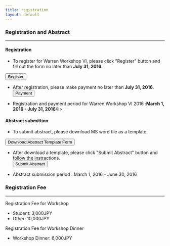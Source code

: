 ```yaml
---
title: registration
layout: default
---
```

<!-- MAIN CONTENT -->
<div id="main_content_wrap" class="outer">
  <section id="main_content" class="inner">
  <h3>Registration and Abstract</h3>
  <hr>
 <div class="register">
  <h4 class="registration">Registration</h4>
  <ul>
  <li>To register for Warren Workshop VI, please click "Register" button and fill out the form no later than <strong>July 31, 2016</strong>.</li>
  </ul>
  <a href="http://yamazakim.github.io/test_warren2016/registration/register" class="button_register"><input id="button_register" class="button_register" type="button" alt="register" value="Register"></a> <br>
  <ul>
  <li>After registration, please make payment no later than<strong> July 31, 2016</strong>.</li>
  <a href="http://yamazakim.github.io/test_warren2016/registration/payment"><input id="button_payment" class="button_payment" type="button" alt="payment" value="Payment"></a> 
   </ul>
   
 <ul>
   <li id="registration">Registration and payment period for Warren Workshop VI 2016 :<strong>March 1, 2016 - July 31, 2016</strong>/li>
 </ul>
<!--  <ul>
  <li>March 1, 2016 - July 31, 2016</li>
  </ul>--> 
</div>
<div class="submit">
   <h4 class="registration">Abstract submittion</h4>
  <ul>
  <li>To submit abstract, please download MS word file as a template.</li> 
  </ul>
   <a href="{{site.url}}/images/AbstractTemplateForm.docx"><input id="button_submit" class="button_submit" type="button" alt="submit" value="Download Abstract Template Form"></a>
   <ul>
   <li>After download a template, please click "Submit Abstract" button and follow the instractions.</li>
  <a href="https://script.google.com/macros/s/AKfycbwYW4Phs1k00dqaKpAEMcqlCLD6LCTil3N93CDKpEdkFokGXb0/exec"><input id="button_submit" class="button_submit" type="button" alt="submit" value="Submit Abstract"></a>
   </ul>
   <ul>
    <li id="registration">Abstract submission period : March 1, 2016 - June 30, 2016</li>
  </ul>
  <!--<ul>
  <li>March 1, 2016 - June 30, 2016</li>
  </ul>-->   
</div>
  <h3>Registration Fee</h3>
  <hr>
<div class="registrationFee">
  <p>Registration Fee for Workshop</p>
  <ul>
  <li>Student: 3,000JPY</li>
  <li>Other: 10,000JPY</li>
  </ul>
  <p>Registration Fee for Workshop Dinner</p>
  <ul>
  <li>Workshop Dinner: 6,000JPY</li>
  </ul>
</div>  

  <p></p>
  <p></p>
  <p></p>
  <p></p>
  </section>
</div>
